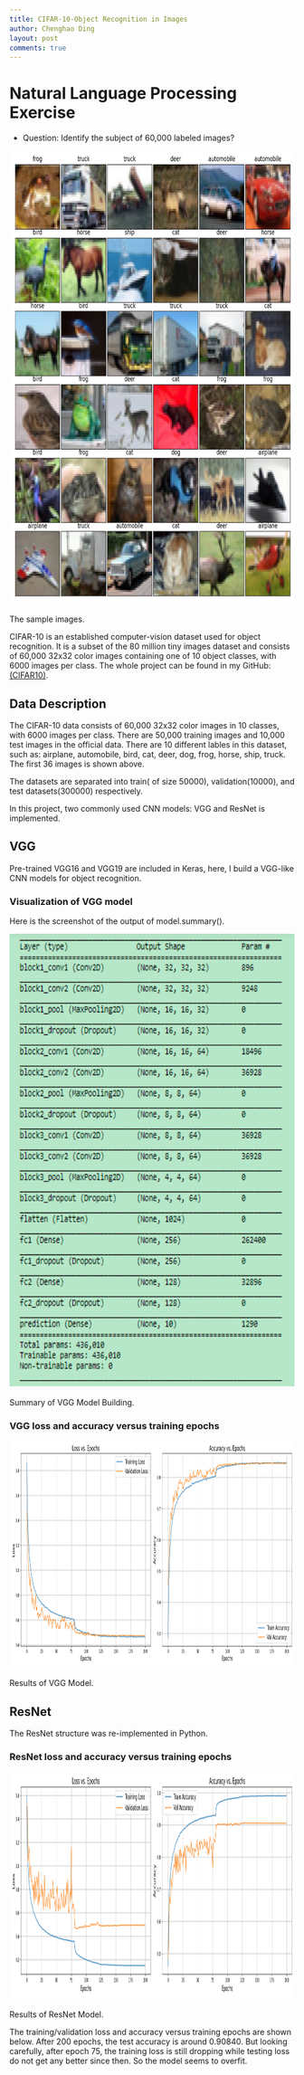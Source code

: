```yaml
---
title: CIFAR-10-Object Recognition in Images
author: Chenghao Ding
layout: post
comments: true
---
```


# Natural Language Processing Exercise

* Question: Identify the subject of 60,000 labeled images?

<div class="fig figcenter fighighlight">
  <img src="/assets/images/snapshot.png" width="800" height="800">
  <div class="figcaption"><br> The sample images.<br>
  </div>
</div>

CIFAR-10  is an established computer-vision dataset used for object recognition. It is a subset of the 80 million tiny images dataset and consists of 60,000 32x32 color images containing one of 10 object classes, with 6000 images per class. The whole project can be found in my GitHub: <a href="https://github.com/ChenghaoDing90/CIFAR10">(CIFAR10)</a>.

## Data Description
The CIFAR-10 data consists of 60,000 32x32 color images in 10 classes, with 6000 images per class. There are 50,000 training images and 10,000 test images in the official data. There are 10 different lables in this dataset, such as: airplane, automobile, bird, cat, deer, dog, frog, horse, ship, truck. The first 36 images is shown above.

The datasets are separated into train( of size 50000), validation(10000), and test datasets(300000) respectively.

In this project, two commonly used CNN models: VGG and ResNet is implemented.

## VGG
Pre-trained VGG16 and VGG19 are included in Keras, here, I build a VGG-like CNN models for object recognition.

### Visualization of VGG model

Here is the screenshot of the output of model.summary().

<div class="fig figcenter fighighlight">
  <img src="/assets/images/Capturevgg.png" width="800" height="800">
  <div class="figcaption"><br> Summary of VGG Model Building.<br>
  </div>
</div>

### VGG loss and accuracy versus training epochs

<div class="fig figcenter fighighlight">
  <img src="/assets/images/vgg_loss.png" width="800" height="400">
  <div class="figcaption"><br> Results of VGG Model.<br>
  </div>
</div>


## ResNet

The ResNet structure was re-implemented in Python. 
### ResNet loss and accuracy versus training epochs

<div class="fig figcenter fighighlight">
  <img src="/assets/images/resnet_loss.png" width="800" height="400">
  <div class="figcaption"><br> Results of ResNet Model.<br>
  </div>
</div>

The training/validation loss and accuracy versus training epochs are shown below. After 200 epochs, the test accuracy is around 0.90840. But looking carefully, after epoch 75, the training loss is still dropping while testing loss do not get any better since then. So the model seems to overfit.







